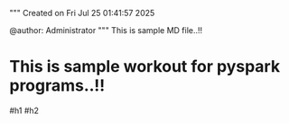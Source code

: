 """
Created on Fri Jul 25 01:41:57 2025

@author: Administrator
"""
This is sample MD file..!!
# This is sample workout for pyspark programs..!!
#h1
#h2
